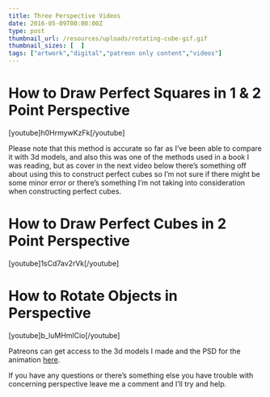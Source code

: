 ```yaml
---
title: Three Perspective Videos
date: 2016-05-09T00:00:00Z
type: post
thumbnail_url: /resources/uploads/rotating-cube-gif.gif
thumbnail_sizes: [  ]
tags: ["artwork","digital","patreon only content","videos"]
---
```

# How to Draw Perfect Squares in 1 & 2 Point Perspective

[youtube]h0HrmywKzFk[/youtube]

Please note that this method is accurate so far as I’ve been able to compare it with 3d models, and also this was one of the methods used in a book I was reading, but as cover in the next video below there’s something off about using this to construct perfect cubes so I’m not sure if there might be some minor error or there’s something I’m not taking into consideration when constructing perfect cubes.

# How to Draw Perfect Cubes in 2 Point Perspective

[youtube]1sCd7av2rVk[/youtube]

# How to Rotate Objects in Perspective

[youtube]b_luMHmlCio[/youtube]

Patreons can get access to the 3d models I made and the PSD for the animation [here](https://www.patreon.com/posts/patreon-only-for-5419096).

If you have any questions or there’s something else you have trouble with concerning perspective leave me a comment and I’ll try and help.
